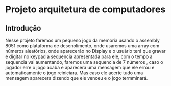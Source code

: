 # Projeto arquitetura de computadores

## Introdução
  Nesse projeto faremos um pequeno jogo da memoria usando o assembly 8051 como plataforma de desenolimento, onde usaremos uma array com números aleatórios, onde aparecerão no Display e o usuário terá que gravar e digitar no keypad a sequencia apresentada para ele, com o tempo a sequencia vai aumentando, faremos uma sequencia de 7 números , caso o jogador erre o jogo acaba e aparecera uma mensagem que ele errou e automaticamente o jogo reiniciara. Mas caso ele acerte tudo uma mensagem aparecera dizendo que ele venceu e o jogo termminará.
